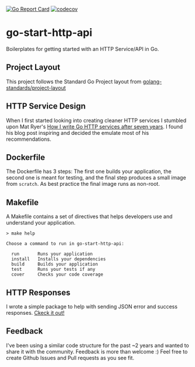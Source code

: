 [![Go Report Card](https://goreportcard.com/badge/github.com/ernst01/go-start-http-api)](https://goreportcard.com/report/github.com/ernst01/go-start-http-api)
[![codecov](https://codecov.io/gh/ernst01/go-start-http-api/branch/master/graph/badge.svg)](https://codecov.io/gh/ernst01/go-start-http-api)

# go-start-http-api

Boilerplates for getting started with an HTTP Service/API in Go.

## Project Layout

This project follows the Standard Go Project layout from [golang-standards/project-layout](https://github.com/golang-standards/project-layout)

## HTTP Service Design

When I first started looking into creating cleaner HTTP services I stumbled upon Mat Ryer's [How I write Go HTTP services after seven years](https://medium.com/statuscode/how-i-write-go-http-services-after-seven-years-37c208122831). I found his blog post inspiring and decided the emulate most of his recommendations.

## Dockerfile

The Dockerfile has 3 steps: The first one builds your application, the second one is meant for testing, and the final step produces a small image from `scratch`. As best practice the final image runs as non-root.  

## Makefile

A Makefile contains a set of directives that helps developers use and understand your application. 

```
> make help

Choose a command to run in go-start-http-api:

  run       Runs your application
  install   Installs your dependencies
  build     Builds your application
  test      Runs your tests if any
  cover     Checks your code coverage
```

## HTTP Responses

I wrote a simple package to help with sending JSON error and success responses. [Ckeck it out!](https://github.com/ernst01/common/tree/master/pkg/response)

## Feedback

I've been using a similar code structure for the past ~2 years and wanted to share it with the community. Feedback is more than welcome :) Feel free to create Github Issues and Pull requests as you see fit.
